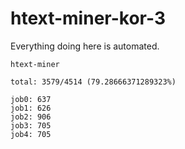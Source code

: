 # htext-miner-kor-3

Everything doing here is automated.

```
htext-miner

total: 3579/4514 (79.28666371289323%)

job0: 637
job1: 626
job2: 906
job3: 705
job4: 705
```